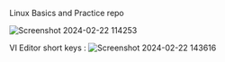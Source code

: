 Linux Basics and Practice repo 

![Screenshot 2024-02-22 114253](https://github.com/sainakka5/1st_file/assets/136338958/6cc9185c-8264-4d67-b39c-5b31ab641fcc)

VI Editor short keys :
![Screenshot 2024-02-22 143616](https://github.com/sainakka5/1st_file/assets/136338958/a1de474e-ed20-4063-9200-c80d1e52651c)

 
